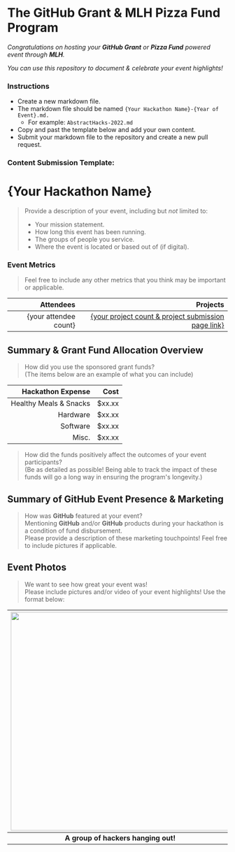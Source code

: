 # The GitHub Grant & MLH Pizza Fund Program 

_Congratulations on hosting your **GitHub Grant** or **Pizza Fund** powered event through **MLH**._

_You can use this repository to document & celebrate your event highlights!_

### Instructions 

- Create a new markdown file. 
- The markdown file should be named ```{Your Hackathon Name}-{Year of Event}.md.``` 
  - For example: ```AbstractHacks-2022.md```
- Copy and past the template below and add your own content. 
- Submit your markdown file to the repository and create a new pull request. 

### Content Submission Template: 

# {Your Hackathon Name}
> Provide a description of your event, including but _not_ limited to: <br>
> - Your mission statement.
> - How long this event has been running. 
> - The groups of people you service. 
> - Where the event is located or based out of (if digital).  
### Event Metrics 
> Feel free to include any other metrics that you think may be important or applicable. 

| Attendees      |  Projects     |
|---------------:|--------------:|
|{your attendee count}| [{your project count & project submission page link}](https://abstracthacks.devpost.com/project-gallery)| 

## Summary & Grant Fund Allocation Overview

> How did you use the sponsored grant funds? <br>
> (The items below are an example of what you can include)

| Hackathon Expense |  Cost |     
|------------------:|------:|
|Healthy Meals & Snacks | $xx.xx|
|Hardware | $xx.xx| 
|Software | $xx.xx|
|Misc. | $xx.xx| 

> How did the funds positively affect the outcomes of your event participants? <br>
> (Be as detailed as possible! Being able to track the impact of these funds will go a long way in ensuring the program's longevity.) 

## Summary of GitHub Event Presence & Marketing

> How was **GitHub** featured at your event? <br> 
> Mentioning **GitHub** and/or **GitHub** products during your hackathon is a condition of fund disbursement. <br> 
> Please provide a description of these marketing touchpoints! Feel free to include pictures if applicable. 

## Event Photos

> We want to see how great your event was! <br>
> Please include pictures and/or video of your event highlights! Use the format below: 

| <img src="https://i1.wp.com/tecknoworks.com/wp-content/uploads/2020/01/hackathon-1.png" width="500" height="auto"> |
|:--:|
| <b> A group of hackers hanging out! </b>|
